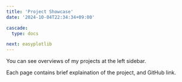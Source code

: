 ```yaml
---
title: 'Project Showcase'
date: '2024-10-04T22:34:34+09:00'

cascade:
  type: docs

next: easyplotlib
---
```


You can see overviews of my projects at the left sidebar.

Each page contains brief explaination of the project, and GitHub link.
